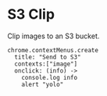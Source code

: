 S3 Clip
=======

Clip images to an S3 bucket.

    chrome.contextMenus.create 
      title: "Send to S3"
      contexts:["image"]
      onclick: (info) ->
        console.log info
        alert "yolo"
